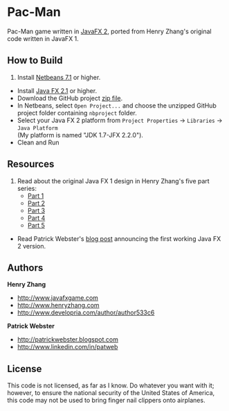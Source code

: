 Pac-Man
=======

Pac-Man game written in [JavaFX 2][javafx], ported from Henry Zhang's original code written in JavaFX 1.

How to Build
------------
1. Install [Netbeans 7.1][netbeans] or higher.
+ Install [Java FX 2.1][getjavafx] or higher.
+ Download the GitHub project [zip file][projectzip].
+ In Netbeans, select `Open Project...` and choose the unzipped GitHub project folder containing `nbproject` folder.
+ Select your Java FX 2 platform from `Project Properties` -> `Libraries` -> `Java Platform`<br>(My platform is named "JDK 1.7-JFX 2.2.0").
+ Clean and Run

Resources
---------
1. Read about the original Java FX 1 design in Henry Zhang's five part series:
    * [Part 1][1]
    * [Part 2][2]
    * [Part 3][3]
    * [Part 4][4]
    * [Part 5][5]
+ Read Patrick Webster's [blog post][blog] announcing the first working Java FX 2 version.

Authors
-------

**Henry Zhang**

+ http://www.javafxgame.com
+ http://www.henryzhang.com
+ http://www.developria.com/author/author533c6

**Patrick Webster**

+ http://patrickwebster.blogspot.com
+ http://www.linkedin.com/in/patweb

License
-------
This code is not licensed, as far as I know. Do whatever you want with it; however, to ensure the national security of the United States of America, this code may not be used to bring finger nail clippers onto airplanes.

[javafx]: http://javafx.com/
[netbeans]: http://netbeans.org/downloads/index.html
[getjavafx]: http://www.oracle.com/technetwork/java/javafx/downloads/
[projectzip]: https://github.com/patweb/Pac-Man/zipball/master
[1]: http://www.developria.com/2009/05/writing-the-pac-man-game-in-ja.html
[2]: http://www.developria.com/2009/05/writing-the-pac-man-game-in-ja-1.html
[3]: http://www.developria.com/2009/05/writing-the-pac-man-game-in-ja-2.html
[4]: http://www.developria.com/2009/06/writing-the-pac-man-game-in-ja-3.html
[5]: http://www.developria.com/2009/06/writing-the-pac-man-game-in-ja-4.html
[blog]: http://patrickwebster.blogspot.com/2011/10/pac-man-in-javafx-2.html
